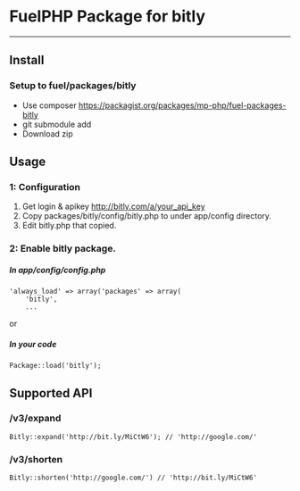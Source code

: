 # FuelPHP Package for bitly

***

## Install
### Setup to fuel/packages/bitly
* Use composer https://packagist.org/packages/mp-php/fuel-packages-bitly
* git submodule add
* Download zip

## Usage
### 1: Configuration
1. Get login & apikey http://bitly.com/a/your_api_key
2. Copy packages/bitly/config/bitly.php to under app/config directory.  
3. Edit bitly.php that copied.  

### 2: Enable bitly package.
##### In app/config/config.php

	'always_load' => array('packages' => array(
		'bitly',
		...

or

##### In your code

	Package::load('bitly');

## Supported API
### /v3/expand

	Bitly::expand('http://bit.ly/MiCtW6'); // 'http://google.com/'

### /v3/shorten

	Bitly::shorten('http://google.com/') // 'http://bit.ly/MiCtW6'

